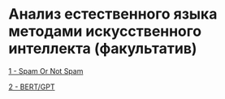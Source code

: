 # Анализ естественного языка методами искусственного интеллекта (факультатив)

[1 - Spam Or Not Spam](https://github.com/CandyGoose/NLP_elective/tree/main/hw1)

[2 - BERT/GPT](https://github.com/CandyGoose/NLP_elective/tree/main/hw2)